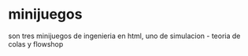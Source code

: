 # minijuegos
son tres minijuegos de ingenieria en html, uno de simulacion - teoria de colas y flowshop
